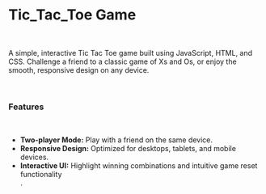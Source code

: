 <h1>Tic_Tac_Toe Game</h1>
<br>
<p>A simple, interactive Tic Tac Toe game built using JavaScript, HTML, and CSS. Challenge a friend to a classic game of Xs and Os, or enjoy the smooth, responsive design on any device.<p>
<br>

<h3>Features</h3>
<br>

<ul>
<li><b>Two-player Mode:</b> Play with a friend on the same device.</li>
<li><b>Responsive Design:</b> Optimized for desktops, tablets, and mobile devices.</li>
<li><b>Interactive UI:</b> Highlight winning combinations and intuitive game reset functionality</li>.
</ul>
<br>
<img src="">
